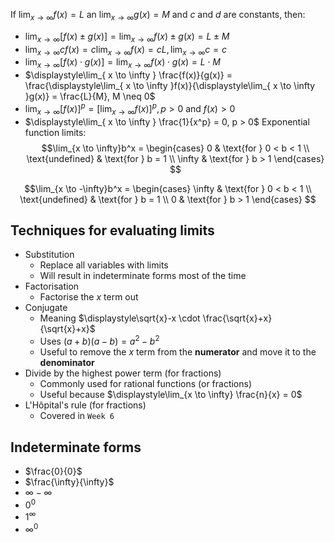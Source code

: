 If $\displaystyle\lim_{ x \to \infty } f(x) = L$ an $\displaystyle\lim_{ x \to \infty }g(x) = M$ and $c$ and $d$ are constants, then:
- $\displaystyle\lim_{ x \to \infty }[f(x) \pm g(x)] = \lim_{ x \to \infty } f(x) \pm g(x) = L \pm M$
- $\displaystyle \lim_{ x \to \infty } c f(x) = c \lim_{ x \to \infty } f(x) = cL, \lim_{ x \to \infty } c = c$
- $\displaystyle\lim_{ x \to \infty }[f(x) \cdot g(x)] = \lim_{ x \to \infty } f(x) \cdot g(x) = L \cdot M$
- $\displaystyle\lim_{ x \to \infty } \frac{f(x)}{g(x)} = \frac{\displaystyle\lim_{ x \to \infty }f(x)}{\displaystyle\lim_{ x \to \infty }g(x)} = \frac{L}{M}, M \neq 0$
- $\displaystyle\lim_{ x \to \infty }[f(x)]^p = [\lim_{ x \to \infty }f(x)]^p, p>0 \text{ and } f(x) > 0$
- $\displaystyle\lim_{ x \to \infty } \frac{1}{x^p} = 0, p > 0$
Exponential function limits:
$$\lim_{x \to \infty}b^x =
\begin{cases}
0 & \text{for } 0 < b < 1 \\
\text{undefined} & \text{for } b = 1 \\
\infty & \text{for } b > 1
\end{cases} $$

$$\lim_{x \to -\infty}b^x =
\begin{cases}
\infty & \text{for } 0 < b < 1 \\
\text{undefined} & \text{for } b = 1 \\
0 & \text{for } b > 1
\end{cases} $$
## Techniques for evaluating limits
- Substitution
	- Replace all variables with limits
	- Will result in indeterminate forms most of the time
- Factorisation
	- Factorise the $x$ term out
- Conjugate
	- Meaning $\displaystyle\sqrt{x}-x \cdot \frac{\sqrt{x}+x}{\sqrt{x}+x}$
	- Uses $\displaystyle(a + b)(a - b) = a^2 - b^2$
	- Useful to remove the $x$ term from the **numerator** and move it to the **denominator**
- Divide by the highest power term (for fractions)
	- Commonly used for rational functions (or fractions)
	- Useful because $\displaystyle\lim_{x \to \infty} \frac{n}{x} = 0$
- L'Hôpital's rule (for fractions)
	- Covered in `Week 6`
## Indeterminate forms
- $\frac{0}{0}$
- $\frac{\infty}{\infty}$
- $\infty-\infty$
- $0^0$
- $1^\infty$
- $\infty^0$
